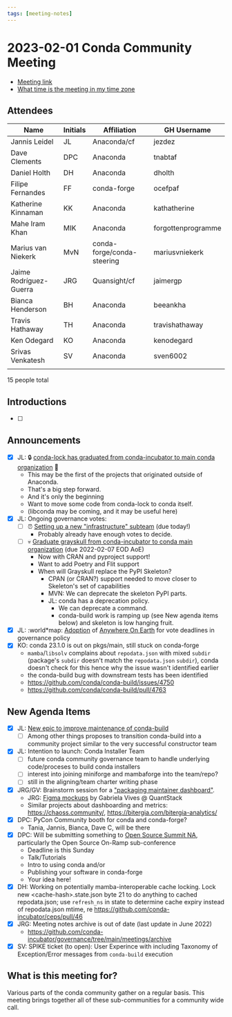 ```yaml
---
tags: [meeting-notes]
---
```

# 2023-02-01 Conda Community Meeting

* [Meeting link](https://zoom.us/j/9138593505?pwd=SWh3dE1IK05LV01Qa0FJZ1ZpMzJLZz09)
* [What time is the meeting in my time zone](https://arewemeetingyet.com/UTC/2022-12-07/17:00/b/Conda%20community%20meeting)

## Attendees

| Name                     | Initials | Affiliation                | GH Username        |
| -------------------------| -------- | -------------------------- | ------------------ |
| Jannis Leidel            | JL       | Anaconda/cf                | jezdez             |
| Dave Clements            | DPC      | Anaconda                   | tnabtaf            |
| Daniel Holth             | DH       | Anaconda                   | dholth             |
| Filipe Fernandes         | FF       | conda-forge                | ocefpaf            |
| Katherine Kinnaman       | KK       | Anaconda                   | kathatherine       |
| Mahe Iram Khan           | MIK      | Anaconda                   | forgottenprogramme |
| Marius van Niekerk       | MvN      | conda-forge/conda-steering | mariusvniekerk     |
| Jaime Rodríguez-Guerra   | JRG      | Quansight/cf               | jaimergp           |
| Bianca Henderson         | BH       | Anaconda                   | beeankha           |
| Travis Hathaway          | TH       | Anaconda                   | travishathaway     |
| Ken Odegard              | KO       | Anaconda                   | kenodegard         |
| Srivas Venkatesh         | SV       | Anaconda                   | sven6002           |
|                          |          |                            |                    |

15 people total

## Introductions

- [ ]

## Announcements

- [x] JL: :lock: [conda-lock has graduated from conda-incubator to main conda organization](https://github.com/conda/conda-lock/issues/319) :tada:
    - This may be the first of the projects that originated outside of Anaconda.
    - That's a big step forward.
    - And it's only the beginning
    - Want to move some code from conda-lock to conda itself.
    - (libconda may be coming, and it may be useful here)
- [x] JL: Ongoing governance votes:
    - [ ] :alarm_clock: [Setting up a new "infrastructure" subteam](https://github.com/conda-incubator/governance/issues/84) (due today!) 
        - Probably already have enough votes to decide.
    - [ ] :skull: [Graduate grayskull from conda-incubator to conda main organization](https://github.com/conda-incubator/grayskull/issues/436) (due 2022-02-07 EOD AoE)
        - Now with CRAN and pyproject support! 
        - Want to add Poetry and Flit support
        - When will Grayskull replace the PyPI Skeleton?
            - CPAN (or CRAN?) support needed to move closer to Skeleton's set of capabilities
            - MVN: We can deprecate the skeleton PyPI parts.
            - JL: conda has a deprecation policy.
                - We can deprecate a command.
                - conda-build work is ramping up (see New agenda items below) and skeleton is low hanging fruit.
- [x] JL: :world*map: [Adoption](https://github.com/conda-incubator/governance/issues/61) of [Anywhere On Earth](https://en.wikipedia.org/wiki/Anywhere*on_Earth) for vote deadlines in governance policy
- [x] KO: conda 23.1.0 is out on pkgs/main, still stuck on conda-forge
    - `mamba`/`libsolv` complains about `repodata.json` with mixed `subdir` (package's `subdir` doesn't match the `repodata.json` `subdir`), conda doesn't check for this hence why the issue wasn't identified earlier
    - the conda-build bug with downstream tests has been identified
    - https://github.com/conda/conda-build/issues/4750
    - https://github.com/conda/conda-build/pull/4763

## New Agenda Items

- [x] JL: [New epic to improve maintenance of conda-build](https://github.com/conda/conda-build/issues/4697)
    - [ ] Among other things proposes to transition conda-build into a community project similar to the very successful constructor team
- [x] JL: Intention to launch: Conda Installer Team
    - [ ] future conda community governance team to handle underlying code/proceses to build conda installers
    - [ ] interest into joining miniforge and mambaforge into the team/repo?
    - [ ] still in the aligning/team charter writing phase
- [X] JRG/GV: Brainstorm session for a ["packaging maintainer dashboard"](https://github.com/Quansight-Labs/czi-conda-forge-mgmt/issues/14).
  - JRG: [Figma mockups](https://www.figma.com/proto/OyJAi7Xjl1J4Zo0OsMVBV4/Migration-status?page-id=369%3A7874&node-id=370%3A8160&viewport=452%2C-29%2C0.36&scaling=scale-down&starting-point-node-id=370%3A8160) by Gabriela Vives @ QuantStack
  - Similar projects about dashboarding and metrics: https://chaoss.community/, https://bitergia.com/bitergia-analytics/
- [x] DPC: PyCon Community booth for conda and conda-forge?
    - Tania, Jannis, Bianca, Dave C, will be there
- [x] DPC: Will be submitting something to [Open Source Summit NA](https://events.linuxfoundation.org/open-source-summit-north-america/), particularly the Open Source On-Ramp sub-conference
    - Deadline is this Sunday
    - Talk/Tutorials
    - Intro to using conda and/or
    - Publishing your software in conda-forge
    - Your idea here!
- [x] DH: Working on potentially mamba-interoperable cache locking. Lock new \<cache-hash>.state.json byte 21 to do anything to cached repodata.json; use `refresh_ns` in state to determine cache expiry instead of repodata.json mtime, re https://github.com/conda-incubator/ceps/pull/46
- [x] JRG: Meeting notes archive is out of date (last update in June 2022)
  - https://github.com/conda-incubator/governance/tree/main/meetings/archive
- [x] SV: SPIKE ticket (to open): User Experince with including Taxonomy of Exception/Error messages from `conda-build` execution   

## What is this meeting for?

Various parts of the conda community gather on a regular basis.  This meeting brings together all of these sub-communities for a community wide call.

